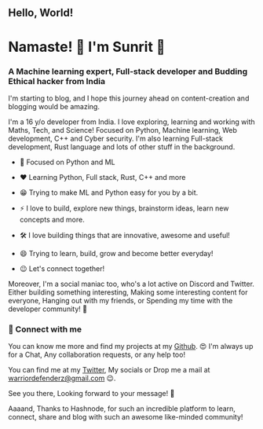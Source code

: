 ## Hello, World!

# Namaste! 🙏 I'm Sunrit 👋
### A Machine learning expert, Full-stack developer and Budding Ethical hacker from India

I'm starting to blog, and I hope this journey ahead on content-creation and blogging would be amazing.

I'm a 16 y/o developer from India. I love exploring, learning and working with Maths, Tech, and Science! Focused on Python, Machine learning, Web development, C++ and Cyber security. I'm also learning Full-stack development, Rust language and lots of other stuff in the background.

- 🚀 Focused on Python and ML 

- ❤️ Learning Python, Full stack, Rust, C++ and more 

- 😁 Trying to make ML and Python easy for you by a bit.

- ⚡ I love to build, explore new things, brainstorm ideas, learn new concepts and more.

- 🛠️ I love building things that are innovative, awesome and useful!

- 😄 Trying to learn, build, grow and become better everyday!

- 😉 Let's connect together!

Moreover, I'm a social maniac too, who's a lot active on Discord and Twitter. Either building something interesting, Making some interesting content for everyone, Hanging out with my friends, or Spending my time with the developer community! 🤗

### 🔗 Connect with me

You can know me more and find my projects at my [Github](https://github.com/janaSunrise/). 😍 I'm always up for a Chat, Any collaboration requests, or any help too! 

You can find me at my [Twitter](https://twitter.com/JanaSunrise), My socials or Drop me a mail at [warriordefenderz@gmail.com](mailto:warriordefenderz@gmail.com) 😉. 

See you there, Looking forward to your message! 👋

Aaaand, Thanks to Hashnode, for such an incredible platform to learn, connect, share and blog with such an awesome like-minded community!